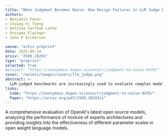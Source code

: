 ```yaml
---
title: "When Judgment Becomes Noise: How Design Failures in LLM Judge Benchmarks Silently Undermine Validity"
authors:
- Benjamin Feuer
- Chiung-Yi Tseng
- Astitwa Sarthak Lathe
- Oussama Elachqar
- John P Dickerson

venue: "arXiv preprint"
date: 2025-09-24
arxiv: "2509.20293"
type: "preprint"
selected: true
#project: "https://anonymous.4open.science/r/judgment-to-noise-947D/"
cover: "/assets/images/covers/llm_judge.png"
abstract: >-
  LLM-judged benchmarks are increasingly used to evaluate complex model behaviors, yet their design introduces failure modes absent in conventional, groundtruth–based benchmarks. We argue that, without tight objectives and verifiable constructions, benchmark rankings can produce high-confidence rankings that are in fact largely noise. We introduce two mechanisms to diagnose these issues. Schematic adherence quantifies how much of a judge’s overall verdict is explained by the explicit evaluation schema, revealing unexplained variance when judges deviate from their own rubric. Psychometric validity aggregates internal consistency and discriminant validity signals to quantify irreducible uncertainty in any benchmarking run. Applying these tools to Arena-Hard Auto, we find severe schema incoherence and factor collapse across popular judges: e.g., unexplained variance exceeding 90% for DeepSeek-R1-32B and factor correlations above 0.93 for most criteria. We also show that the ELO-style aggregation used by Arena-Hard Auto collapses and masks genuine ranking uncertainty. Our results highlight design failures that undermine validity and offer actionable principles for building better-scoped, reliability-aware LLM-judged benchmarks. We release our code at  https://anonymous.4open.science/r/judgment-to-noise-947D/README.md
links:
  Code: "https://anonymous.4open.science/r/judgment-to-noise-947D/"
  Paper: "https://arxiv.org/pdf/2509.20293v1"
---
```

A comprehensive evaluation of OpenAI's latest open source models, analyzing the performance of mixture of experts architectures and providing insights into the effectiveness of different parameter scales in open weight language models.
